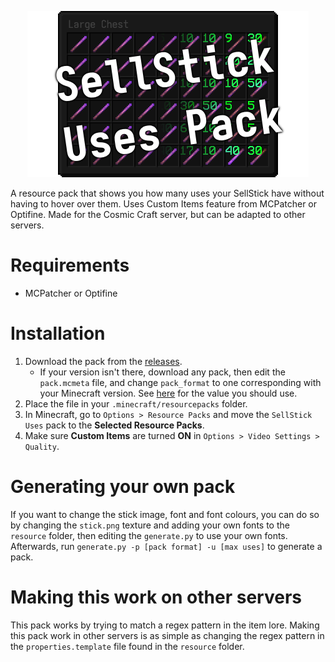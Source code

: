 <p align="center">
  <img src="uses.png" alt="SellStick Uses Pack"/>
</p>

A resource pack that shows you how many uses your SellStick have without having to hover over them. Uses Custom Items feature from MCPatcher or Optifine. Made for the Cosmic Craft server, but can be adapted to other servers.

# Requirements
- MCPatcher or Optifine

# Installation
1. Download the pack from the [releases](https://github.com/aembur/sellstick-uses-pack/releases).
	- If your version isn't there, download any pack, then edit the `pack.mcmeta` file, and change `pack_format` to one corresponding with your Minecraft version. See [here](https://minecraft.fandom.com/wiki/Pack_format) for the value you should use.
2. Place the file in your `.minecraft/resourcepacks` folder.
3. In Minecraft, go to `Options > Resource Packs` and move the `SellStick Uses` pack to the **Selected Resource Packs**.
4. Make sure **Custom Items** are turned **ON** in `Options > Video Settings > Quality`.

# Generating your own pack
If you want to change the stick image, font and font colours, you can do so by changing the `stick.png` texture and adding your own fonts to the `resource` folder, then editing the `generate.py` to use your own fonts.
Afterwards, run `generate.py -p [pack format] -u [max uses]` to generate a pack.

# Making this work on other servers
This pack works by trying to match a regex pattern in the item lore. Making this pack work in other servers is as simple as changing the regex pattern in the `properties.template` file found in the `resource` folder.

